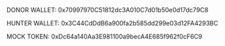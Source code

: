 DONOR WALLET: 0x70997970C51812dc3A010C7d01b50e0d17dc79C8

HUNTER WALLET: 0x3C44CdDdB6a900fa2b585dd299e03d12FA4293BC

MOCK TOKEN: 0xDc64a140Aa3E981100a9becA4E685f962f0cF6C9
